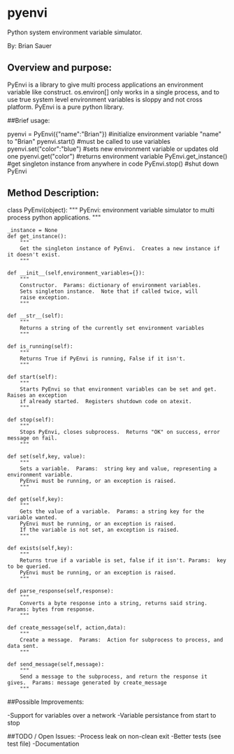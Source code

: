 pyenvi
======

Python system environment variable simulator.

By: Brian Sauer

## Overview and purpose:

PyEnvi is a library to give multi process applications an environment variable
like construct.  os.environ[] only works in a single process, and to use true
system level environment variables is sloppy and not cross platform.  PyEnvi is
a pure python library.

##Brief usage:

pyenvi = PyEnvi({"name":"Brian"})           #initialize environment variable "name" to "Brian"
pyenvi.start()                              #must be called to use variables
pyenvi.set("color":"blue")                  #sets new environment variable or updates old one
pyenvi.get("color")                         #returns environment variable
PyEnvi.get_instance()                       #get singleton instance from anywhere in code
PyEnvi.stop()                               #shut down PyEnvi

## Method Description:

class PyEnvi(object):
    """
    PyEnvi: environment variable simulator to multi process python applications.
    """
    
    _instance = None
    def get_instance():
        """
        Get the singleton instance of PyEnvi.  Creates a new instance if it doesn't exist.
        """
    
    def __init__(self,environment_variables={}):
        """
        Constructor.  Params: dictionary of environment variables.
        Sets singleton instance.  Note that if called twice, will 
        raise exception.
        """

    def __str__(self):
        """
        Returns a string of the currently set environment variables
        """
    
    def is_running(self):
        """
        Returns True if PyEnvi is running, False if it isn't.
        """
    
    def start(self):
        """
        Starts PyEnvi so that environment variables can be set and get.  Raises an exception
        if already started.  Registers shutdown code on atexit.
        """
    
    def stop(self):
        """
        Stops PyEnvi, closes subprocess.  Returns "OK" on success, error message on fail.
        """            
                
    def set(self,key, value):
        """
        Sets a variable.  Params:  string key and value, representing a environment variable.
        PyEnvi must be running, or an exception is raised.
        """
                
    def get(self,key):
        """
        Gets the value of a variable.  Params: a string key for the variable wanted.
        PyEnvi must be running, or an exception is raised.
        If the variable is not set, an exception is raised.
        """
                
    def exists(self,key):
        """
        Returns true if a variable is set, false if it isn't. Params:  key to be queried.
        PyEnvi must be running, or an exception is raised.
        """
        
    def parse_response(self,response):
        """
        Converts a byte response into a string, returns said string.  Params: bytes from response.
        """
    
    def create_message(self, action,data):
        """
        Create a message.  Params:  Action for subprocess to process, and data sent.
        """
    
    def send_message(self,message):
        """
        Send a message to the subprocess, and return the response it gives.  Params: message generated by create_message
        """

##Possible Improvements:

 -Support for variables over a network
 -Variable persistance from start to stop

##TODO / Open Issues:
 -Process leak on non-clean exit
 -Better tests (see test file)
 -Documentation
